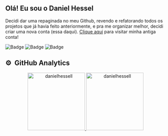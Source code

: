 ## Olá! Eu sou o Daniel Hessel

Decidi dar uma repaginada no meu Github, revendo e refatorando todos os projetos que já havia feito anteriormente, e pra me organizar melhor, 
decidi criar uma nova conta (essa daqui).
[Clique aqui](https://github.com/daniel21h) para visitar minha antiga conta!


![Badge](https://img.shields.io/static/v1?label=TypeScript&message=TS&color=2f74c0)
![Badge](https://img.shields.io/static/v1?label=Node.js&message=TS&color=026e00)
![Badge](https://img.shields.io/static/v1?label=Serverless&message=TS&color=fd5750)

<!-- [![Top Langs](https://github-readme-stats.vercel.app/api/top-langs/?username=danielhessell&layout=compact&theme=dark)](https://github.com/anuraghazra/github-readme-stats)
 -->
## ⚙️ &nbsp;GitHub Analytics
<p align="center">
  <a href="https://github.com/danielhessell/">
    <img height="180em" src="https://github-readme-stats.vercel.app/api/top-langs/?username=danielhessell&layout=compact&theme=dark" alt="danielhessell" />
    <img height="180em" src="https://github-readme-stats.vercel.app/api?username=danielhessell&show_icons=true&theme=dark" alt="danielhessell" />
  </a>
</p>
